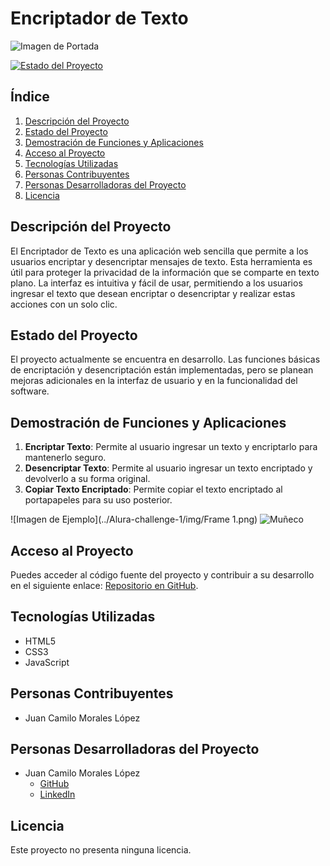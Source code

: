 # Encriptador de Texto

![Imagen de Portada](https://encrypted-tbn0.gstatic.com/images?q=tbn:ANd9GcSG9KuRFpTGXBakKRiABGiFQsmV0H-V5n4TBQ&s)

[![Estado del Proyecto](https://img.shields.io/badge/Estado-En%20desarrollo-brightgreen)](https://github.com/Jcmoralesl/encriptador-de-texto)

## Índice
1. [Descripción del Proyecto](#descripción-del-proyecto)
2. [Estado del Proyecto](#estado-del-proyecto)
3. [Demostración de Funciones y Aplicaciones](#demostración-de-funciones-y-aplicaciones)
4. [Acceso al Proyecto](#acceso-al-proyecto)
5. [Tecnologías Utilizadas](#tecnologías-utilizadas)
6. [Personas Contribuyentes](#personas-contribuyentes)
7. [Personas Desarrolladoras del Proyecto](#personas-desarrolladoras-del-proyecto)
8. [Licencia](#licencia)

## Descripción del Proyecto
El Encriptador de Texto es una aplicación web sencilla que permite a los usuarios encriptar y desencriptar mensajes de texto. Esta herramienta es útil para proteger la privacidad de la información que se comparte en texto plano. La interfaz es intuitiva y fácil de usar, permitiendo a los usuarios ingresar el texto que desean encriptar o desencriptar y realizar estas acciones con un solo clic.

## Estado del Proyecto
El proyecto actualmente se encuentra en desarrollo. Las funciones básicas de encriptación y desencriptación están implementadas, pero se planean mejoras adicionales en la interfaz de usuario y en la funcionalidad del software.

## Demostración de Funciones y Aplicaciones
1. **Encriptar Texto**: Permite al usuario ingresar un texto y encriptarlo para mantenerlo seguro.
2. **Desencriptar Texto**: Permite al usuario ingresar un texto encriptado y devolverlo a su forma original.
3. **Copiar Texto Encriptado**: Permite copiar el texto encriptado al portapapeles para su uso posterior.

![Imagen de Ejemplo](../Alura-challenge-1/img/Frame 1.png)
![Muñeco](../Alura-challenge-1/img/Muñeco.png)

## Acceso al Proyecto
Puedes acceder al código fuente del proyecto y contribuir a su desarrollo en el siguiente enlace: [Repositorio en GitHub](https://github.com/Jcmoralesl/encriptador-de-texto).

## Tecnologías Utilizadas
- HTML5
- CSS3
- JavaScript

## Personas Contribuyentes
- Juan Camilo Morales López

## Personas Desarrolladoras del Proyecto
- Juan Camilo Morales López
  - [GitHub](https://github.com/Jcmoralesl)
  - [LinkedIn](https://www.linkedin.com/in/jcmoralesl43/)

## Licencia
Este proyecto no presenta ninguna licencia. 
